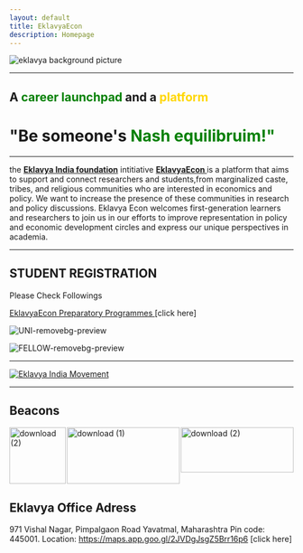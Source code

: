 ```yaml
---
layout: default
title: EklavyaEcon
description: Homepage
---
```


![eklavya background picture](https://github.com/EklavyaEcon/EklavyaEcon.github.io/assets/126576030/49652fe4-2a4d-4d62-9e43-ccf4d6dd52a6)


------
## A <font color="green">career launchpad</font> and a <font color="gold">platform </font>

# "**Be someone's** <font color="green"> Nash equilibruim!" </font>
----



 the **<a href="https://eklavyaindia.org/">Eklavya India foundation</a>** intitiative **<a href="https://eklavyaecon.github.io/"> EklavyaEcon </a>** is a platform that aims to support and connect researchers and students,from marginalized caste, tribes, and religious communities who are interested in economics and policy. We want to increase the presence of these communities in research and policy discussions. Eklavya Econ welcomes first-generation learners and researchers to join us in our efforts to improve representation in policy and economic development circles and express our unique perspectives in academia.




----



## **STUDENT REGISTRATION**

Please Check Followings

<a href="https://linktr.ee/EklavyaIndiaFoundation"> EklavyaEcon Preparatory Programmes </a> [click here]



![UNI-removebg-preview](https://github.com/EklavyaEcon/EklavyaEcon.github.io/assets/126576030/d8f63bf3-d53e-48a2-b580-527db00fbd32)


![FELLOW-removebg-preview](https://github.com/EklavyaEcon/EklavyaEcon.github.io/assets/126576030/75ff3756-c276-4d5a-a782-07226eba03be)


---



[![Eklavya India Movement ](https://res.cloudinary.com/marcomontalbano/image/upload/v1688937575/video_to_markdown/images/youtube--3QerlVdGnD8-c05b58ac6eb4c4700831b2b3070cd403.jpg)](https://www.youtube.com/watch?v=3QerlVdGnD8&t=90s "Eklavya India Movement ")


-----------

## **Beacons**





<div style="display: flex; justify-content: space-between;">
  <a href="https://www.womenineconpolicy.com/">
    <img src="https://github.com/user-attachments/assets/5cd02d3e-3936-41f3-920c-5548af397132" alt="download (2)" width="100" height="100">
  </a>
  <a href="https://www.womenineconpolicy.com/">
    <img src="https://github.com/user-attachments/assets/5f895c1c-22cd-4bdc-aa0f-82787a84ebc3" alt="download (1)" width="200" height="100">
  </a>
  <a href="https://publicpolicyindia.com/">
    <img src="https://github.com/user-attachments/assets/7a94ed2a-fbee-4d47-852c-4ae0180dfb3a" alt="download (2)" width="200" height="80">
  </a>
</div>






## Eklavya Office Adress 
971 Vishal Nagar, Pimpalgaon Road Yavatmal, Maharashtra
Pin code: 445001.
Location: <a href="https://www.google.com/maps/place/20.404420,78.121906/data=!4m6!3m5!1s0!7e2!8m2!3d20.4044197!4d78.12190609999999?utm_source=mstt_1&entry=gps&lucs=47068615&g_ep=CAESCTExLjg0LjMwMBgAINeCAyoINDcwNjg2MTVCAklO">https://maps.app.goo.gl/2JVDgJsgZ5Brr16p6 </a> [click here]
























